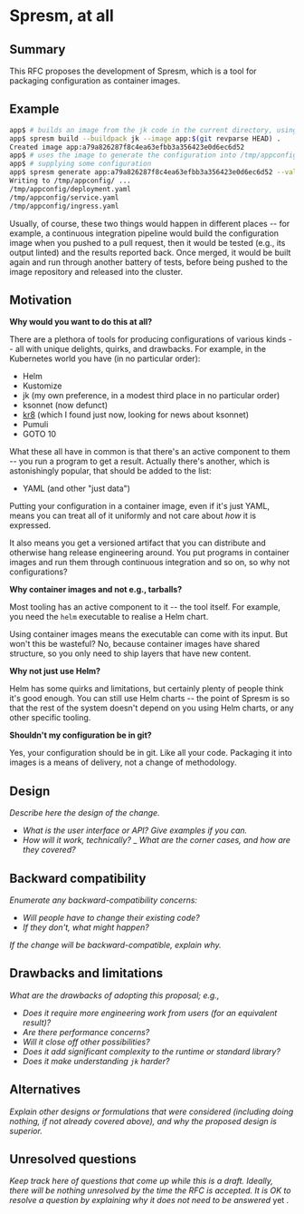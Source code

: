 # Spresm, at all

## Summary

This RFC proposes the development of Spresm, which is a tool for
packaging configuration as container images.

## Example

```bash
app$ # builds an image from the jk code in the current directory, using a buildpack
app$ spresm build --buildpack jk --image app:$(git revparse HEAD) .
Created image app:a79a826287f8c4ea63efbb3a356423e0d6ec6d52
app$ # uses the image to generate the configuration into /tmp/appconfig,
app$ # supplying some configuration
app$ spresm generate app:a79a826287f8c4ea63efbb3a356423e0d6ec6d52 --values=local.yaml -o /tmp/appconfig
Writing to /tmp/appconfig/ ...
/tmp/appconfig/deployment.yaml
/tmp/appconfig/service.yaml
/tmp/appconfig/ingress.yaml
```

Usually, of course, these two things would happen in different places
-- for example, a continuous integration pipeline would build the
configuration image when you pushed to a pull request, then it would
be tested (e.g., its output linted) and the results reported
back. Once merged, it would be built again and run through another
battery of tests, before being pushed to the image repository and
released into the cluster.

## Motivation

**Why would you want to do this at all?**

There are a plethora of tools for producing configurations of various
kinds -- all with unique delights, quirks, and drawbacks. For example,
in the Kubernetes world you have (in no particular order):

 - Helm
 - Kustomize
 - jk (my own preference, in a modest third place in no particular
   order)
 - ksonnet (now defunct)
 - [kr8](https://kr8.rocks/) (which I found just now, looking for news
   about ksonnet)
 - Pumuli
 - GOTO 10

What these all have in common is that there's an active component to
them -- you run a program to get a result. Actually there's another,
which is astonishingly popular, that should be added to the list:

 - YAML (and other "just data")

Putting your configuration in a container image, even if it's just
YAML, means you can treat all of it uniformly and not care about _how_
it is expressed.

It also means you get a versioned artifact that you can distribute and
otherwise hang release engineering around. You put programs in
container images and run them through continuous integration and so
on, so why not configurations?

**Why container images and not e.g., tarballs?**

Most tooling has an active component to it -- the tool itself. For
example, you need the `helm` executable to realise a Helm chart.

Using container images means the executable can come with its
input. But won't this be wasteful? No, because container images have
shared structure, so you only need to ship layers that have new
content.

**Why not just use Helm?**

Helm has some quirks and limitations, but certainly plenty of people
think it's good enough. You can still use Helm charts -- the point of
Spresm is so that the rest of the system doesn't depend on you using
Helm charts, or any other specific tooling.

**Shouldn't my configuration be in git?**

Yes, your configuration should be in git. Like all your
code. Packaging it into images is a means of delivery, not a change of
methodology.

## Design

_Describe here the design of the change._

 - _What is the user interface or API? Give examples if you can._
 - _How will it work, technically?_
 _ _What are the corner cases, and how are they covered?_

## Backward compatibility

_Enumerate any backward-compatibility concerns:_

 - _Will people have to change their existing code?_
 - _If they don't, what might happen?_

_If the change will be backward-compatible, explain why._

## Drawbacks and limitations

_What are the drawbacks of adopting this proposal; e.g.,_

 - _Does it require more engineering work from users (for an
   equivalent result)?_
 - _Are there performance concerns?_
 - _Will it close off other possibilities?_
 - _Does it add significant complexity to the runtime or standard library?_
 - _Does it make understanding `jk` harder?_

## Alternatives

_Explain other designs or formulations that were considered (including
doing nothing, if not already covered above), and why the proposed
design is superior._

## Unresolved questions

_Keep track here of questions that come up while this is a draft.
Ideally, there will be nothing unresolved by the time the RFC is
accepted. It is OK to resolve a question by explaining why it
does not need to be answered_ yet _._

